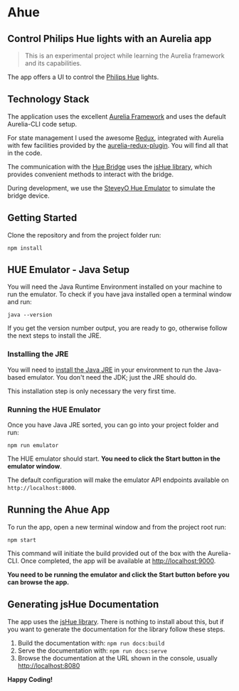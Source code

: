 # Ahue
## Control Philips Hue lights with an Aurelia app

> This is an experimental project while learning the Aurelia framework and its capabilities.

The app offers a UI to control the [Philips Hue](http://www2.meethue.com/en-gb/) lights.

## Technology Stack

The application uses the excellent [Aurelia Framework](http://aurelia.io/) and uses the default Aurelia-CLI code setup.

For state management I used the awesome [Redux](http://redux.js.org/), integrated with Aurelia with few facilities provided by the [aurelia-redux-plugin](https://github.com/steelsojka/aurelia-redux-plugin). You will find all that in the code.

The communication with the [Hue Bridge](http://www2.meethue.com/en-gb/productdetail/philips-hue-bridge) uses the [jsHue library](https://github.com/blargoner/jshue), which provides convenient methods to interact with the bridge.

During development, we use the [SteveyO Hue Emulator](http://steveyo.github.io/Hue-Emulator/) to simulate the bridge device.

## Getting Started

Clone the repository and from the project folder run:

`npm install`

## HUE Emulator - Java Setup

You will need the Java Runtime Environment installed on your machine to run the emulator. To check if you have java installed open a terminal window and run:

`java --version`

If you get the version number output, you are ready to go, otherwise follow the next steps to install the JRE.

### Installing the JRE

You will need to [install the Java JRE](https://docs.oracle.com/javase/8/docs/technotes/guides/install/install_overview.html) in your environment to run the Java-based emulator. You don't need the JDK; just the JRE should do.

This installation step is only necessary the very first time.

### Running the HUE Emulator

Once you have Java JRE sorted, you can go into your project folder and run:

`npm run emulator`

The HUE emulator should start. **You need to click the Start button in the emulator window**.

The default configuration will make the emulator API endpoints available on `http://localhost:8000`.

## Running the Ahue App


To run the app, open a new terminal window and from the project root run:

`npm start`

This command will initiate the build provided out of the box with the Aurelia-CLI. Once completed, the app will be available at [http://localhost:9000](http://localhost:9000).

**You need to be running the emulator and click the Start button before you can browse the app.**

## Generating jsHue Documentation

The app uses the [jsHue library](https://github.com/blargoner/jshue). There is nothing to install about this, but if you want to generate the documentation for the library follow these steps.

1. Build the documentation with: `npm run docs:build`
2. Serve the documentation with: `npm run docs:serve`
3. Browse the documentation at the URL shown in the console, usually [http://localhost:8080](http://localhost:8080)

**Happy Coding!**
